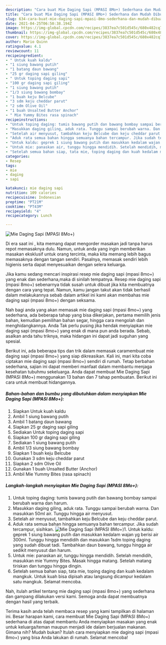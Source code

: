 ```yaml
---
description: "Cara buat Mie Daging Sapi (MPASI 8Mo+) Sederhana dan Mudah Dibuat"
title: "Cara buat Mie Daging Sapi (MPASI 8Mo+) Sederhana dan Mudah Dibuat"
slug: 634-cara-buat-mie-daging-sapi-mpasi-8mo-sederhana-dan-mudah-dibuat
date: 2021-04-25T06:50:38.194Z
image: https://img-global.cpcdn.com/recipes/3837ea7c501d545c/680x482cq70/mie-daging-sapi-mpasi-8mo-foto-resep-utama.jpg
thumbnail: https://img-global.cpcdn.com/recipes/3837ea7c501d545c/680x482cq70/mie-daging-sapi-mpasi-8mo-foto-resep-utama.jpg
cover: https://img-global.cpcdn.com/recipes/3837ea7c501d545c/680x482cq70/mie-daging-sapi-mpasi-8mo-foto-resep-utama.jpg
author: Mario Quinn
ratingvalue: 4.1
reviewcount: 11
recipeingredient:
- " Untuk kuah kaldu"
- "1 siung bawang putih"
- "1 batang daun bawang"
- "25 gr daging sapi giling"
- " Untuk toping daging sapi"
- "100 gr daging sapi giling"
- "1 siung bawang putih"
- "1/3 siung bawang bombay"
- "1 buah keju Belcube"
- "3 sdm keju cheddar parut"
- "2 sdm Olive Oil"
- "1 buah Unsalted Butter Anchor"
- " Mie Yummy Bites rasa spinach"
recipeinstructions:
- "Untuk toping daging: tumis bawang putih dan bawang bombay sampai berubah warna dan harum."
- "Masukkan daging giling, aduk rata. Tunggu sampai berubah warna. Dan masukkan 50ml air. Tunggu hingga air menyusut."
- "Setelah air menyusut, tambahkan keju Belcube dan keju cheddar parut."
- "Aduk rata semua bahan hingga semuanya bahan tercampur. Jika sudah tercampur, sisihkan."
- "Untuk kaldu: geprek 1 siung bawang putih dan masukkan kedalam wajan yg berisi air 300ml. Tunggu hingga mendidih dan masukkan 1sdm toping daging yang sudah dibuat tadi. Tambahkan daun bawang, tunggu hingga air sedikit menyusut dan harum."
- "Untuk mie: panaskan air, tunggu hingga mendidih. Setelah mendidih, masukkan mie Yummy Bites. Masak hingga matang. Setelah matang tiriskan dan tunggu hingga dingin."
- "Setelah semua bahan siap, tata mie, toping daging dan kuah kedalam mangkuk. Untuk kuah bisa dipisah atau langsung dicampur kedalam satu mangkuk. Selamat mencoba."
categories:
- Resep
tags:
- mie
- daging
- sapi

katakunci: mie daging sapi 
nutrition: 109 calories
recipecuisine: Indonesian
preptime: "PT21M"
cooktime: "PT43M"
recipeyield: "4"
recipecategory: Lunch

---
```



![Mie Daging Sapi (MPASI 8Mo+)](https://img-global.cpcdn.com/recipes/3837ea7c501d545c/680x482cq70/mie-daging-sapi-mpasi-8mo-foto-resep-utama.jpg)

Di era  saat ini , kita memang dapat mengorder masakan jadi tanpa harus repot memasaknya dulu. Namun, untuk anda yang ingin memberikan masakan eksklusif untuk orang tercinta, maka kita memang lebih bagus memasaknya dengan tangan sendiri. Pasalnya, memasak sendiri lebih higienis serta dapat menyesuaikan dengan selera keluarga.

Jika kamu sedang mencari inspirasi resep mie daging sapi (mpasi 8mo+) yang enak dan sederhana,maka di sinilah tempatnya. Resep mie daging sapi (mpasi 8mo+)  sebenarnya tidak susah untuk dibuat jika kita membuatnya dengan cara yang tepat. Namun, kamu jangan takut akan tidak berhasil dalam melakukannya 
sebab dalam artikel ini kami akan membahas mie daging sapi (mpasi 8mo+) dengan seksama.  



Nah bagi anda yang akan memasak mie daging sapi (mpasi 8mo+) yang sederhana, ada beberapa tahap yang bisa dikerjakan, pertama memilih jenis bahan, kemudian pemilihan bahan segar, hingga cara mengolah dan menghidangkannya. Anda Tak perlu pusing jika hendak menyiapkan mie daging sapi (mpasi 8mo+) yang enak di mana pun anda berada. Sebab, asalkan anda  tahu triknya, maka hidangan ini dapat jadi suguhan yang spesial.

Berikut ini, ada beberapa tips dan trik dalam memasak caramembuat mie daging sapi (mpasi 8mo+) yang siap dikreasikan. Kali ini, mari kita coba ciptakan mie daging sapi (mpasi 8mo+) sendiri di rumah. Tetap berbahan sederhana, sajian ini dapat memberi manfaat dalam membantu menjaga kesehatan tubuhmu sekeluarga. Anda dapat membuat Mie Daging Sapi (MPASI 8Mo+) menggunakan 13 bahan dan 7 tahap pembuatan. Berikut ini cara untuk membuat hidangannya.

<!--inarticleads1-->

##### Bahan-bahan dan bumbu yang dibutuhkan dalam menyiapkan Mie Daging Sapi (MPASI 8Mo+):

1. Siapkan  Untuk kuah kaldu
1. Ambil 1 siung bawang putih
1. Ambil 1 batang daun bawang
1. Siapkan 25 gr daging sapi giling
1. Sediakan  Untuk toping daging sapi
1. Siapkan 100 gr daging sapi giling
1. Sediakan 1 siung bawang putih
1. Ambil 1/3 siung bawang bombay
1. Siapkan 1 buah keju Belcube
1. Gunakan 3 sdm keju cheddar parut
1. Siapkan 2 sdm Olive Oil
1. Gunakan 1 buah Unsalted Butter (Anchor)
1. Ambil  Mie Yummy Bites (rasa spinach)




<!--inarticleads2-->

##### Langkah-langkah menyiapkan Mie Daging Sapi (MPASI 8Mo+):

1. Untuk toping daging: tumis bawang putih dan bawang bombay sampai berubah warna dan harum.
1. Masukkan daging giling, aduk rata. Tunggu sampai berubah warna. Dan masukkan 50ml air. Tunggu hingga air menyusut.
1. Setelah air menyusut, tambahkan keju Belcube dan keju cheddar parut.
1. Aduk rata semua bahan hingga semuanya bahan tercampur. Jika sudah tercampur, sisihkan.
<img src="//assets-global.cpcdn.com/assets/icons/button_play-2c75c40dde080a61004c1f40b05d8f140eaff45d7e9e6481dc71c63d2e7c4909.png" alt="Mie Daging Sapi (MPASI 8Mo+)">1. Untuk kaldu: geprek 1 siung bawang putih dan masukkan kedalam wajan yg berisi air 300ml. Tunggu hingga mendidih dan masukkan 1sdm toping daging yang sudah dibuat tadi. Tambahkan daun bawang, tunggu hingga air sedikit menyusut dan harum.
1. Untuk mie: panaskan air, tunggu hingga mendidih. Setelah mendidih, masukkan mie Yummy Bites. Masak hingga matang. Setelah matang tiriskan dan tunggu hingga dingin.
1. Setelah semua bahan siap, tata mie, toping daging dan kuah kedalam mangkuk. Untuk kuah bisa dipisah atau langsung dicampur kedalam satu mangkuk. Selamat mencoba.




Nah, itulah artikel tentang  mie daging sapi (mpasi 8mo+)  yang sederhana dan gampang dilakukan versi kami. Semoga anda dapat membuatnya dengan hasil yang terbaik. 

Terima kasih anda telah membaca resep yang kami tampilkan di halaman ini. Besar harapan kami, cara membuat  Mie Daging Sapi (MPASI 8Mo+) sederhana di atas dapat membantu Anda menyiapkan masakan yang enak untuk keluarga/teman maupun menjadi ide dalam berjualan makanan. Gimana nih? Mudah bukan? Itulah cara menyiapkan mie daging sapi (mpasi 8mo+) yang bisa Anda lakukan di rumah. Selamat mencoba!

